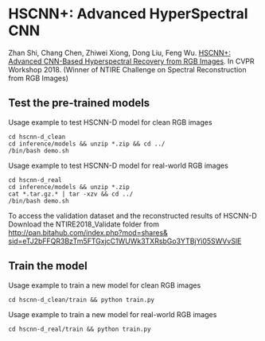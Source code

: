 HSCNN+: Advanced HyperSpectral CNN
====
Zhan Shi, Chang Chen, Zhiwei Xiong, Dong Liu, Feng Wu. [HSCNN+: Advanced CNN-Based Hyperspectral Recovery from RGB Images](http://openaccess.thecvf.com/content_cvpr_2018_workshops/papers/w13/Shi_HSCNN_Advanced_CNN-Based_CVPR_2018_paper.pdf). In CVPR Workshop 2018. (Winner of NTIRE Challenge on Spectral Reconstruction from RGB Images) <br/>

## Test the pre-trained models
Usage example to test HSCNN-D model for clean RGB images <br/>
```
cd hscnn-d_clean
cd inference/models && unzip *.zip && cd ../
/bin/bash demo.sh
```
Usage example to test HSCNN-D model for real-world RGB images <br/>
```
cd hscnn-d_real
cd inference/models && unzip *.zip
cat *.tar.gz.* | tar -xzv && cd ../
/bin/bash demo.sh
```
To access the validation dataset and the reconstructed results of HSCNN-D <br/>
Download the NTIRE2018_Validate folder from <br/>
[http://pan.bitahub.com/index.php?mod=shares& <br/>
sid=eTJ2bFFQR3BzTm5FTGxjcC1WUWk3TXRsbGo3YTBjYi05SWVvSlE](http://pan.bitahub.com/index.php?mod=shares&sid=eTJ2bFFQR3BzTm5FTGxjcC1WUWk3TXRsbGo3YTBjYi05SWVvSlE)

## Train the model
Usage example to train a new model for clean RGB images <br/>
```
cd hscnn-d_clean/train && python train.py
```
Usage example to train a new model for real-world RGB images <br/>
```
cd hscnn-d_real/train && python train.py
```
